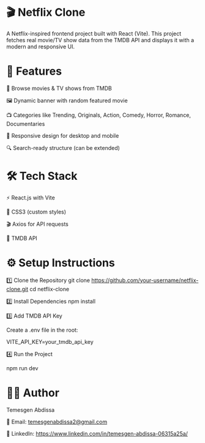 # 🎬 Netflix Clone 
A Netflix-inspired frontend project built with React (Vite).
This project fetches real movie/TV show data from the TMDB API and displays it with a modern and responsive UI.

# 🚀 Features

🎥 Browse movies & TV shows from TMDB

🖼️ Dynamic banner with random featured movie

📺 Categories like Trending, Originals, Action, Comedy, Horror, Romance, Documentaries

📱 Responsive design for desktop and mobile

🔍 Search-ready structure (can be extended)

# 🛠️ Tech Stack

⚡ React.js
 with Vite

🎨 CSS3 (custom styles)

🎬 Axios
 for API requests

🔑 TMDB API

# ⚙️ Setup Instructions

1️⃣ Clone the Repository
git clone https://github.com/your-username/netflix-clone.git
cd netflix-clone

2️⃣ Install Dependencies
npm install

3️⃣ Add TMDB API Key

Create a .env file in the root:

VITE_API_KEY=your_tmdb_api_key

4️⃣ Run the Project

npm run dev

# 👨‍💻 Author

Temesgen Abdissa

📧 Email: temesgenabdissa2@gmail.com

💼 LinkedIn: https://www.linkedin.com/in/temesgen-abdissa-06315a25a/


